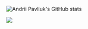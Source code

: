 ![Andrii Pavliuk's GitHub stats](https://github-readme-stats.vercel.app/api?username=cutpix&show_icons=true&theme=radical)

![](https://img.shields.io/badge/HOTHEADS💀™-informational?style=flat&logo=GitHub&logoColor=white&color=2bbc8a)
